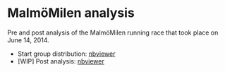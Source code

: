  # MalmöMilen analysis

 Pre and post analysis of the MalmöMilen running race that took place on June 14, 2014.

 * Start group distribution: [nbviewer](http://nbviewer.ipython.org/github/jtpio/data-playground/blob/master/malmomilen/MalmoMilen_pre.ipynb)
 * [WIP] Post analysis: [nbviewer](http://nbviewer.ipython.org/github/jtpio/data-playground/blob/master/malmomilen/MalmoMilen_post.ipynb)